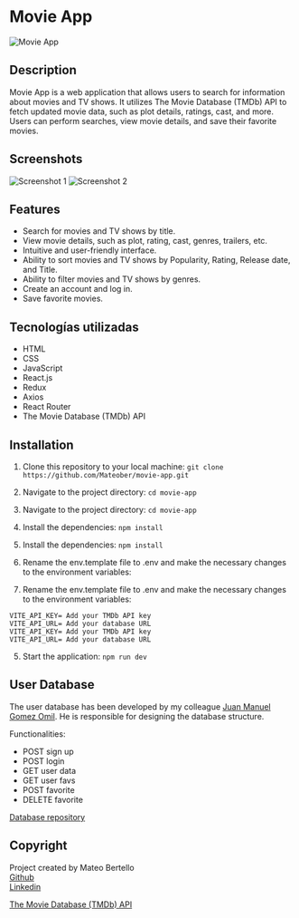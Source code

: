 # Movie App

![Movie App](./src/assets/pc-home.png)

## Description

Movie App is a web application that allows users to search for information about movies and TV shows. It utilizes The Movie Database (TMDb) API to fetch updated movie data, such as plot details, ratings, cast, and more. Users can perform searches, view movie details, and save their favorite movies.

## Screenshots

![Screenshot 1](./src/assets/pc-movie.png)
![Screenshot 2](./src/assets/pc-detail.png)

## Features

- Search for movies and TV shows by title.
- View movie details, such as plot, rating, cast, genres, trailers, etc.
- Intuitive and user-friendly interface.
- Ability to sort movies and TV shows by Popularity, Rating, Release date, and Title.
- Ability to filter movies and TV shows by genres.
- Create an account and log in.
- Save favorite movies.

## Tecnologías utilizadas

- HTML
- CSS
- JavaScript
- React.js
- Redux
- Axios
- React Router
- The Movie Database (TMDb) API

## Installation

1. Clone this repository to your local machine: ```git clone https://github.com/Mateober/movie-app.git```

2. Navigate to the project directory: ```cd movie-app```
2. Navigate to the project directory: ```cd movie-app```

3. Install the dependencies: ```npm install```
3. Install the dependencies: ```npm install```

4. Rename the env.template file to .env and make the necessary changes to the environment variables:
4. Rename the env.template file to .env and make the necessary changes to the environment variables:
```
VITE_API_KEY= Add your TMDb API key
VITE_API_URL= Add your database URL
VITE_API_KEY= Add your TMDb API key
VITE_API_URL= Add your database URL
```

5. Start the application: ```npm run dev```

## User Database
The user database has been developed by my colleague [Juan Manuel Gomez Omil](https://github.com/JuanchiiGomezZ). He is responsible for designing the database structure.

Functionalities:

- POST sign up
- POST login
- GET user data
- GET user favs
- POST favorite
- DELETE favorite

[Database repository](https://github.com/JuanchiiGomezZ/FlexMoviesBackend)

## Copyright
Project created by Mateo Bertello  
[Github](https://github.com/Mateober)  
[Linkedin](https://www.linkedin.com/in/mateo-bertello/)

[The Movie Database (TMDb) API](https://www.themoviedb.org/?language=es)